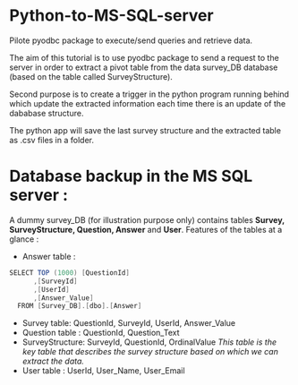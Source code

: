 # Python-to-MS-SQL-server
Pilote pyodbc package to execute/send queries and retrieve data. 

The aim of this tutorial is to use pyodbc package to send a request to the server in order to extract a pivot table from the data survey_DB database (based on the table called SurveyStructure). 

Second purpose is to create a trigger in the python program running behind which update the extracted information each time there is an update of the dababase structure.

The python app will save  the last survey structure and the extracted table as .csv files in a folder.

# Database backup in the MS SQL server : 
A dummy survey_DB (for illustration purpose only) contains tables **Survey, SurveyStructure, Question, Answer** and **User**. Features  of the tables at a glance : 

- Answer table :
```java
SELECT TOP (1000) [QuestionId]
      ,[SurveyId]
      ,[UserId]
      ,[Answer_Value]
  FROM [Survey_DB].[dbo].[Answer]
  ```
- Survey table:  QuestionId, SurveyId, UserId, Answer_Value
- Question table : QuestionId, Question_Text
- SurveyStructure: SurveyId, QuestionId, OrdinalValue
  *This table is the key table that describes the survey structure based on which we can extract the data.* 
- User table : UserId, User_Name, User_Email
